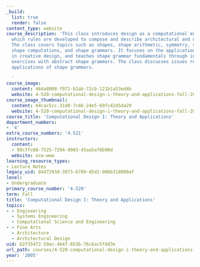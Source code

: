 ```yaml
---
_build:
  list: true
  render: false
content_type: website
course_description: 'This class introduces design as a computational enterprise in
  which rules are developed to compose and describe architectural and other designs.
  The class covers topics such as shapes, shape arithmetic, symmetry, spatial relations,
  shape computations, and shape grammars. It focuses on the application of shape grammars
  in creative design, and teaches shape grammar fundamentals through in-class, hands-on
  exercises with abstract shape grammars. The class discusses issues related to practical
  applications of shape grammars.

  '
course_image:
  content: 464a8008-f971-b2ab-72cb-121b1a53ed4b
  website: 4-520-computational-design-i-theory-and-applications-fall-2005
course_image_thumbnail:
  content: 64cac5cc-31d0-7c46-24e5-69fc42d5da29
  website: 4-520-computational-design-i-theory-and-applications-fall-2005
course_title: 'Computational Design I: Theory and Applications'
department_numbers:
- '4'
extra_course_numbers: '4.521'
instructors:
  content:
  - 99cffc08-7525-7294-9903-45aa5af8b90d
  website: ocw-www
learning_resource_types:
- Lecture Notes
legacy_uid: 84d7293d-3873-b709-d5d2-006b318890af
level:
- Undergraduate
primary_course_number: '4.520'
term: Fall
title: 'Computational Design I: Theory and Applications'
topics:
- - Engineering
  - Systems Engineering
  - Computational Science and Engineering
- - Fine Arts
  - Architecture
  - Architectural Design
uid: b2f35472-59ac-4b4f-853b-76c6ac5fdd3e
url_path: courses/4-520-computational-design-i-theory-and-applications-fall-2005
year: '2005'
---
```

